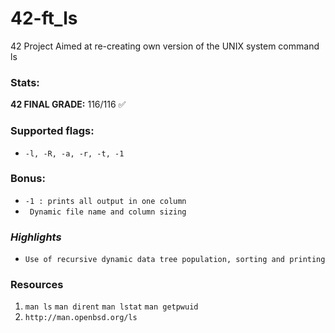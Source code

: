 # 42-ft_ls
42 Project Aimed at re-creating own version of the UNIX system command ls

### Stats:
**42 FINAL GRADE:** 116/116 ✅  

### Supported flags:
* `-l, -R, -a, -r, -t, -1`

### Bonus:
* `-1 : prints all output in one column`  
* ` Dynamic file name and column sizing`

### *Highlights*
* `Use of recursive dynamic data tree population, sorting and printing`

### Resources
1. `man ls` `man dirent` `man lstat` `man getpwuid`
2. `http://man.openbsd.org/ls`
